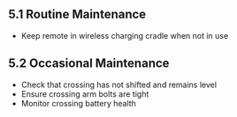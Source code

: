 ## 5.1 Routine Maintenance

* Keep remote in wireless charging cradle when not in use

## 5.2 Occasional Maintenance

* Check that crossing has not shifted and remains level
* Ensure crossing arm bolts are tight
* Monitor crossing battery health
